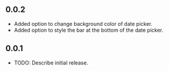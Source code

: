 ## 0.0.2

* Added option to change background color of date picker.
* Added option to style the bar at the bottom of the date picker.

## 0.0.1

* TODO: Describe initial release.
